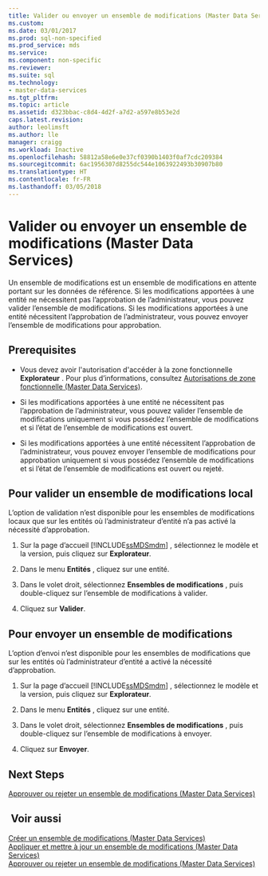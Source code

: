 ```yaml
---
title: Valider ou envoyer un ensemble de modifications (Master Data Services) | Microsoft Docs
ms.custom: 
ms.date: 03/01/2017
ms.prod: sql-non-specified
ms.prod_service: mds
ms.service: 
ms.component: non-specific
ms.reviewer: 
ms.suite: sql
ms.technology:
- master-data-services
ms.tgt_pltfrm: 
ms.topic: article
ms.assetid: d323bbac-c8d4-4d2f-a7d2-a597e8b53e2d
caps.latest.revision: 
author: leolimsft
ms.author: lle
manager: craigg
ms.workload: Inactive
ms.openlocfilehash: 58812a58e6e0e37cf0390b1403f0af7cdc209384
ms.sourcegitcommit: 6ac1956307d8255dc544e1063922493b30907b80
ms.translationtype: HT
ms.contentlocale: fr-FR
ms.lasthandoff: 03/05/2018
---
```

# <a name="commit-or-submit-a-changeset-master-data-services"></a>Valider ou envoyer un ensemble de modifications (Master Data Services)
  Un ensemble de modifications est un ensemble de modifications en attente portant sur les données de référence. Si les modifications apportées à une entité ne nécessitent pas l’approbation de l’administrateur, vous pouvez valider l’ensemble de modifications. Si les modifications apportées à une entité nécessitent l’approbation de l’administrateur, vous pouvez envoyer l’ensemble de modifications pour approbation.  
  
## <a name="prerequisites"></a>Prerequisites  
  
-   Vous devez avoir l'autorisation d'accéder à la zone fonctionnelle **Explorateur** . Pour plus d’informations, consultez [Autorisations de zone fonctionnelle &#40;Master Data Services&#41;](../master-data-services/functional-area-permissions-master-data-services.md).  
  
-   Si les modifications apportées à une entité ne nécessitent pas l’approbation de l’administrateur, vous pouvez valider l’ensemble de modifications uniquement si vous possédez l’ensemble de modifications et si l’état de l’ensemble de modifications est ouvert.  
  
-   Si les modifications apportées à une entité nécessitent l’approbation de l’administrateur, vous pouvez envoyer l’ensemble de modifications pour approbation uniquement si vous possédez l’ensemble de modifications et si l’état de l’ensemble de modifications est ouvert ou rejeté.  
  
## <a name="to-commit-a-local-changeset"></a>Pour valider un ensemble de modifications local  
 L’option de validation n’est disponible pour les ensembles de modifications locaux que sur les entités où l’administrateur d’entité n’a pas activé la nécessité d’approbation.  
  
1.  Sur la page d’accueil [!INCLUDE[ssMDSmdm](../includes/ssmdsmdm-md.md)] , sélectionnez le modèle et la version, puis cliquez sur **Explorateur**.  
  
2.  Dans le menu **Entités** , cliquez sur une entité.  
  
3.  Dans le volet droit, sélectionnez **Ensembles de modifications** , puis double-cliquez sur l’ensemble de modifications à valider.  
  
4.  Cliquez sur **Valider**.  
  
## <a name="to-submit-a-changeset"></a>Pour envoyer un ensemble de modifications  
 L’option d’envoi n’est disponible pour les ensembles de modifications que sur les entités où l’administrateur d’entité a activé la nécessité d’approbation.  
  
1.  Sur la page d’accueil [!INCLUDE[ssMDSmdm](../includes/ssmdsmdm-md.md)] , sélectionnez le modèle et la version, puis cliquez sur **Explorateur**.  
  
2.  Dans le menu **Entités** , cliquez sur une entité.  
  
3.  Dans le volet droit, sélectionnez **Ensembles de modifications** , puis double-cliquez sur l’ensemble de modifications à envoyer.  
  
4.  Cliquez sur **Envoyer**.  
  
## <a name="next-steps"></a>Next Steps  
 [Approuver ou rejeter un ensemble de modifications &#40;Master Data Services&#41;](../master-data-services/approve-or-reject-a-changeset-master-data-services.md)  
  
## <a name="see-also"></a> Voir aussi  
 [Créer un ensemble de modifications &#40;Master Data Services&#41;](../master-data-services/create-a-changeset-master-data-services.md)   
 [Appliquer et mettre à jour un ensemble de modifications &#40;Master Data Services&#41;](../master-data-services/apply-and-update-a-changeset-master-data-services.md)   
 [Approuver ou rejeter un ensemble de modifications &#40;Master Data Services&#41;](../master-data-services/approve-or-reject-a-changeset-master-data-services.md)  
  
  
